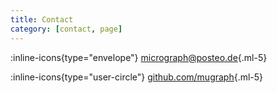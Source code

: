 ```yaml
---
title: Contact
category: [contact, page]
---
```


:inline-icons{type="envelope"} [micrograph@posteo.de](mailto:micrograph@posteo.de){.ml-5}

:inline-icons{type="user-circle"} [github.com/mugraph](https://github.com/mugraph){.ml-5}
